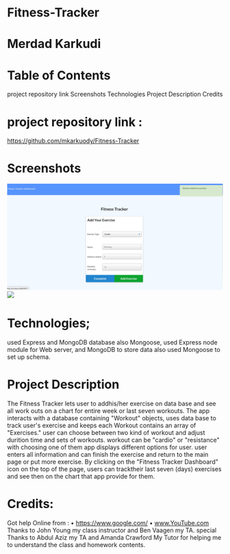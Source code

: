 # Fitness-Tracker
# Merdad Karkudi


# Table of Contents
project repository link
Screenshots
Technologies
Project Description
Credits

# project repository link : 
https://github.com/mkarkuody/Fitness-Tracker

# Screenshots

<img src="./public/images/fitness-tracker.jpg">

<img src="./public/images/team-profile.jpg">

# Technologies;
used Express and MongoDB database also Mongoose, 
used Express node module for Web server, and MongoDB to store data also used Mongoose to set up schema.

# Project Description
The Fitness Tracker lets user to addhis/her exercise on data base and see all work outs on a chart for entire week or last seven workouts.
The app interacts with a database containing "Workout" objects,  uses data base to track user's exercise and keeps each Workout contains an array of "Exercises." user can choose between two kind of workout and adjust durition time and sets of workouts. workout can be "cardio" or "resistance" with choosing one of them app displays different options for user. user enters all information and can finish the exercise and return to the main page or put more exercise.
By clicking on the "Fitness Tracker Dashboard" icon on the top of the page, users can tracktheir last seven (days) exercises and see then on the chart that app provide for them.

# Credits:
Got help Online from : 
•	https://www.google.com/
•	www.YouTube.com 
 Thanks to John Young my class instructor and Ben Vaagen my TA. special Thanks to Abdul Aziz my TA and Amanda Crawford My Tutor for helping me to understand the class and homework contents.